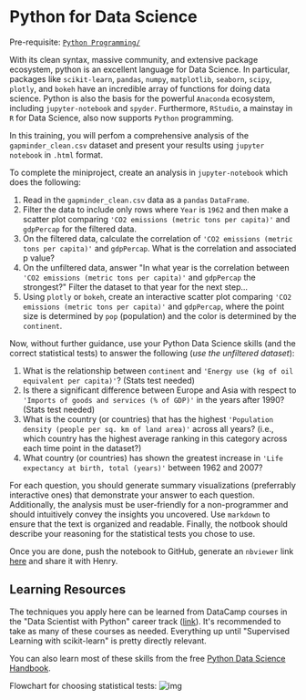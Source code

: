 # Python for Data Science

Pre-requisite: [`Python Programming/`](https://github.com/Bioinformatics-Research-Network/training-requirements/tree/main/Python%20Programming)

With its clean syntax, massive community, and extensive package ecosystem, python is an excellent language for Data Science. In particular, packages like `scikit-learn`, `pandas`, `numpy`, `matplotlib`, `seaborn`, `scipy`, `plotly`, and `bokeh` have an incredible array of functions for doing data science. Python is also the basis for the powerful `Anaconda` ecosystem, including `jupyter-notebook` and `spyder`. Furthermore, `RStudio`, a mainstay in `R` for Data Science, also now supports `Python` programming. 

In this training, you will perfom a comprehensive analysis of the `gapminder_clean.csv` dataset and present your results using `jupyter notebook` in `.html` format. 

To complete the miniproject, create an analysis in `jupyter-notebook` which does the following:

1. Read in the `gapminder_clean.csv` data as a `pandas` `DataFrame`.
2. Filter the data to include only rows where `Year` is `1962` and then make a scatter plot comparing `'CO2 emissions (metric tons per capita)'` and `gdpPercap` for the filtered data. 
3. On the filtered data, calculate the correlation of `'CO2 emissions (metric tons per capita)'` and `gdpPercap`. What is the correlation and associated p value?
4. On the unfiltered data, answer "In what year is the correlation between `'CO2 emissions (metric tons per capita)'` and `gdpPercap` the strongest?" Filter the dataset to that year for the next step...
5. Using `plotly` or `bokeh`, create an interactive scatter plot comparing `'CO2 emissions (metric tons per capita)'` and `gdpPercap`, where the point size is determined by `pop` (population) and the color is determined by the `continent`. 

Now, without further guidance, use your Python Data Science skills (and the correct statistical tests) to answer the following (*use the unfiltered dataset*):

1. What is the relationship between `continent` and `'Energy use (kg of oil equivalent per capita)'`? (Stats test needed)
2. Is there a significant difference between Europe and Asia with respect to `'Imports of goods and services (% of GDP)'` in the years after 1990? (Stats test needed)
3. What is the country (or countries) that has the highest `'Population density (people per sq. km of land area)'` across all years? (i.e., which country has the highest average ranking in this category across each time point in the dataset?)
4. What country (or countries) has shown the greatest increase in `'Life expectancy at birth, total (years)'` between 1962 and 2007? 

For each question, you should generate summary visualizations (preferrably interactive ones) that demonstrate your answer to each question. Additionally, the analysis must be user-friendly for a non-programmer and should intuitively convey the insights you uncovered. Use `markdown` to ensure that the text is organized and readable. Finally, the notbook should describe your reasoning for the statistical tests you chose to use.

Once you are done, push the notebook to GitHub, generate an `nbviewer` link [here](https://nbviewer.jupyter.org/) and share it with Henry.

## Learning Resources

The techniques you apply here can be learned from DataCamp courses in the "Data Scientist with Python" career track ([link](https://learn.datacamp.com/career-tracks/data-scientist-with-python)). It's recommended to take as many of these courses as needed. Everything up until "Supervised Learning with scikit-learn" is pretty directly relevant.

You can also learn most of these skills from the free [Python Data Science Handbook](https://jakevdp.github.io/PythonDataScienceHandbook/).

Flowchart for choosing statistical tests:
![img](https://cdn.scribbr.com/wp-content/uploads//2020/01/flowchart-for-choosing-a-statistical-test.png)


